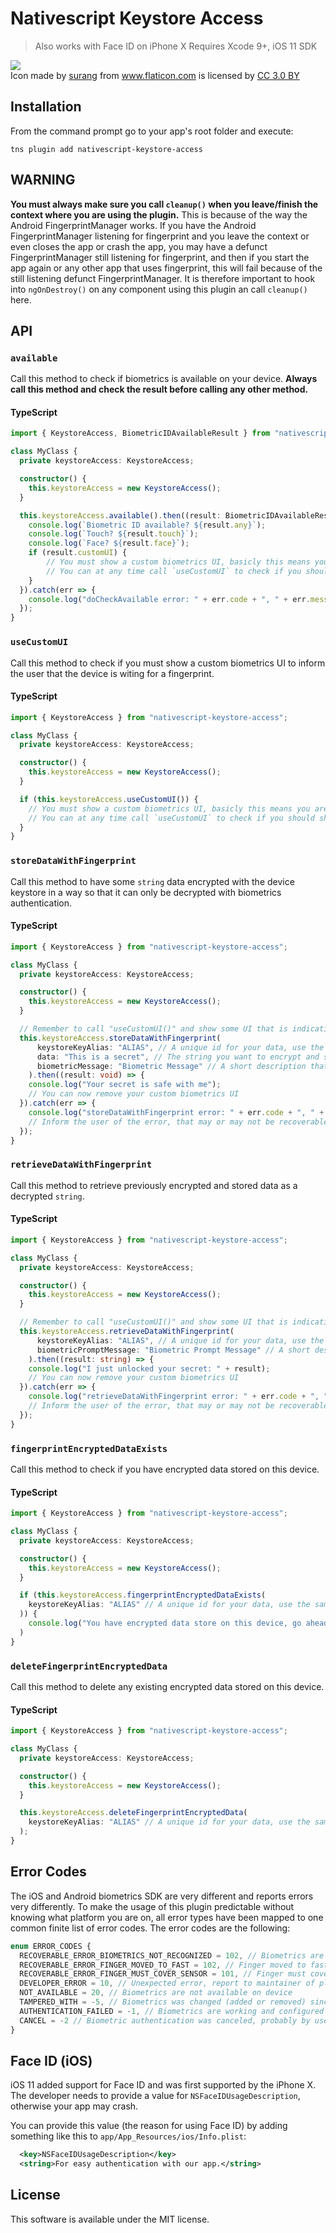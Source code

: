 # Nativescript Keystore Access

> Also works with Face ID on iPhone X
> Requires Xcode 9+, iOS 11 SDK

<img src="https://raw.githubusercontent.com/kirbydesign/nativescript-keystore-access/master/media/fingerprint-icon.png" />
<div>Icon made by <a href="https://www.flaticon.com/authors/surang" title="surang">surang</a> from <a href="https://www.flaticon.com/" title="Flaticon">www.flaticon.com</a> is licensed by <a href="http://creativecommons.org/licenses/by/3.0/" title="Creative Commons BY 3.0" target="_blank">CC 3.0 BY</a></div>

## Installation
From the command prompt go to your app's root folder and execute:
```
tns plugin add nativescript-keystore-access
```

## WARNING
**You must always make sure you call `cleanup()` when you leave/finish the context where you are using the plugin.** This is because of the way the Android FingerprintManager works. If you have the Android FingerprintManager listening for fingerprint and you leave the context or even closes the app or crash the app, you may have a defunct FingerprintManager still listening for fingerprint, and then if you start the app again or any other app that uses fingerprint, this will fail because of the still listening defunct FingerprintManager. It is therefore important to hook into `ngOnDestroy()` on any component using this plugin an call `cleanup()` here.

## API

### `available`

Call this method to check if biometrics is available on your device. **Always call this method and check the result before calling any other method.**

#### TypeScript

```typescript
import { KeystoreAccess, BiometricIDAvailableResult } from "nativescript-keystore-access";

class MyClass {
  private keystoreAccess: KeystoreAccess;

  constructor() {
    this.keystoreAccess = new KeystoreAccess();
  }

  this.keystoreAccess.available().then((result: BiometricIDAvailableResult) => {
    console.log(`Biometric ID available? ${result.any}`);
    console.log(`Touch? ${result.touch}`);
    console.log(`Face? ${result.face}`);
    if (result.customUI) {
        // You must show a custom biometrics UI, basicly this means you are on Android and the OS does not show a UI for you.
        // You can at any time call `useCustomUI` to check if you should show a custom biometrics UI.
    }
  }).catch(err => {
    console.log("doCheckAvailable error: " + err.code + ", " + err.message);
  });
}
```

### `useCustomUI`

Call this method to check if you must show a custom biometrics UI to inform the user that the device is witing for a fingerprint.

#### TypeScript

```typescript
import { KeystoreAccess } from "nativescript-keystore-access";

class MyClass {
  private keystoreAccess: KeystoreAccess;

  constructor() {
    this.keystoreAccess = new KeystoreAccess();
  }

  if (this.keystoreAccess.useCustomUI()) {
    // You must show a custom biometrics UI, basicly this means you are on Android and the OS does not show a UI for you.
    // You can at any time call `useCustomUI` to check if you should show a custom biometrics UI.
  }
}
```

### `storeDataWithFingerprint`

Call this method to have some `string` data encrypted with the device keystore in a way so that it can only be decrypted with biometrics authentication.

#### TypeScript

```typescript
import { KeystoreAccess } from "nativescript-keystore-access";

class MyClass {
  private keystoreAccess: KeystoreAccess;

  constructor() {
    this.keystoreAccess = new KeystoreAccess();
  }

  // Remember to call "useCustomUI()" and show some UI that is indicating to the user that the device is awaiting a fingerprint.
  this.keystoreAccess.storeDataWithFingerprint(
      keystoreKeyAlias: "ALIAS", // A unique id for your data, use the same key for encryption and decryption of the same data, and another key for different data.
      data: "This is a secret", // The string you want to encrypt and store.
      biometricMessage: "Biometric Message" // A short description that will show up on the iOS biometrics dialog.
    ).then((result: void) => {
    console.log("Your secret is safe with me");
    // You can now remove your custom biometrics UI
  }).catch(err => {
    console.log("storeDataWithFingerprint error: " + err.code + ", " + err.message);
    // Inform the user of the error, that may or may not be recoverable, on your custom biometrics UI
  });
}
```

### `retrieveDataWithFingerprint`

Call this method to retrieve previously encrypted and stored data as a decrypted `string`.

#### TypeScript

```typescript
import { KeystoreAccess } from "nativescript-keystore-access";

class MyClass {
  private keystoreAccess: KeystoreAccess;

  constructor() {
    this.keystoreAccess = new KeystoreAccess();
  }

  // Remember to call "useCustomUI()" and show some UI that is indicating to the user that the device is awaiting a fingerprint.
  this.keystoreAccess.retrieveDataWithFingerprint(
      keystoreKeyAlias: "ALIAS", // A unique id for your data, use the same key for encryption and decryption of the same data, and another key for different data.
      biometricPromptMessage: "Biometric Prompt Message" // A short description that will show up on the iOS biometrics dialog.
    ).then((result: string) => {
    console.log("I just unlocked your secret: " + result);
    // You can now remove your custom biometrics UI
  }).catch(err => {
    console.log("retrieveDataWithFingerprint error: " + err.code + ", " + err.message);
    // Inform the user of the error, that may or may not be recoverable, on your custom biometrics UI
  });
}
```

### `fingerprintEncryptedDataExists`

Call this method to check if you have encrypted data stored on this device.

#### TypeScript

```typescript
import { KeystoreAccess } from "nativescript-keystore-access";

class MyClass {
  private keystoreAccess: KeystoreAccess;

  constructor() {
    this.keystoreAccess = new KeystoreAccess();
  }

  if (this.keystoreAccess.fingerprintEncryptedDataExists(
    keystoreKeyAlias: "ALIAS" // A unique id for your data, use the same key for encryption and decryption of the same data, and another key for different data.
  )) {
    console.log("You have encrypted data store on this device, go ahead and retrieve it if you like");
  )
}
```

### `deleteFingerprintEncryptedData`

Call this method to delete any existing encrypted data stored on this device.

#### TypeScript

```typescript
import { KeystoreAccess } from "nativescript-keystore-access";

class MyClass {
  private keystoreAccess: KeystoreAccess;

  constructor() {
    this.keystoreAccess = new KeystoreAccess();
  }

  this.keystoreAccess.deleteFingerprintEncryptedData(
    keystoreKeyAlias: "ALIAS" // A unique id for your data, use the same key for encryption and decryption of the same data, and another key for different data.
  );
}
```

## Error Codes

The iOS and Android biometrics SDK are very different and reports errors very differently.
To make the usage of this plugin predictable without knowing what platform you are on, all error types have been mapped to one common finite list of error codes.
The error codes are the following:

```typescript
enum ERROR_CODES {
  RECOVERABLE_ERROR_BIOMETRICS_NOT_RECOGNIZED = 102, // Biometrics are working and configured correctly, but the biometric input was not recognized
  RECOVERABLE_ERROR_FINGER_MOVED_TO_FAST = 102, // Finger moved to fast on the fingerprint sensor (only Android)
  RECOVERABLE_ERROR_FINGER_MUST_COVER_SENSOR = 101, // Finger must cover entire sensor (only Android)
  DEVELOPER_ERROR = 10, // Unexpected error, report to maintainer of plugin please
  NOT_AVAILABLE = 20, // Biometrics are not available on device
  TAMPERED_WITH = -5, // Biometrics was changed (added or removed) since last successful authentication, maybe a hacker was on your device
  AUTHENTICATION_FAILED = -1, // Biometrics are working and configured correctly, but the biometric input was not recognized
  CANCEL = -2 // Biometric authentication was canceled, probably by user
}
```

## Face ID (iOS)
iOS 11 added support for Face ID and was first supported by the iPhone X.
The developer needs to provide a value for `NSFaceIDUsageDescription`, otherwise your app may crash.

You can provide this value (the reason for using Face ID) by adding something like this to `app/App_Resources/ios/Info.plist`:

```xml
  <key>NSFaceIDUsageDescription</key>
  <string>For easy authentication with our app.</string>
```

## License

This software is available under the MIT license.